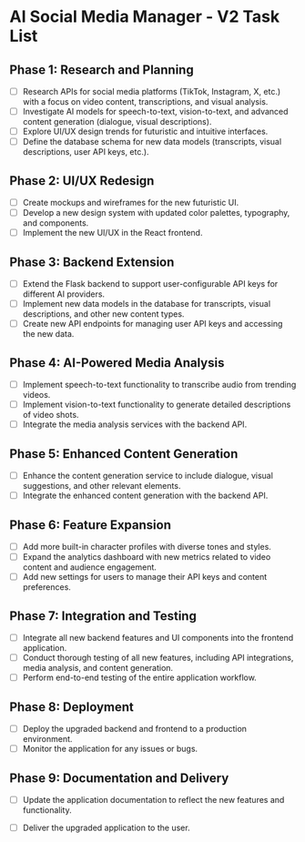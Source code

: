 # AI Social Media Manager - V2 Task List

## Phase 1: Research and Planning

- [ ] Research APIs for social media platforms (TikTok, Instagram, X, etc.) with a focus on video content, transcriptions, and visual analysis.
- [ ] Investigate AI models for speech-to-text, vision-to-text, and advanced content generation (dialogue, visual descriptions).
- [ ] Explore UI/UX design trends for futuristic and intuitive interfaces.
- [ ] Define the database schema for new data models (transcripts, visual descriptions, user API keys, etc.).

## Phase 2: UI/UX Redesign

- [ ] Create mockups and wireframes for the new futuristic UI.
- [ ] Develop a new design system with updated color palettes, typography, and components.
- [ ] Implement the new UI/UX in the React frontend.

## Phase 3: Backend Extension

- [ ] Extend the Flask backend to support user-configurable API keys for different AI providers.
- [ ] Implement new data models in the database for transcripts, visual descriptions, and other new content types.
- [ ] Create new API endpoints for managing user API keys and accessing the new data.

## Phase 4: AI-Powered Media Analysis

- [ ] Implement speech-to-text functionality to transcribe audio from trending videos.
- [ ] Implement vision-to-text functionality to generate detailed descriptions of video shots.
- [ ] Integrate the media analysis services with the backend API.

## Phase 5: Enhanced Content Generation

- [ ] Enhance the content generation service to include dialogue, visual suggestions, and other relevant elements.
- [ ] Integrate the enhanced content generation with the backend API.

## Phase 6: Feature Expansion

- [ ] Add more built-in character profiles with diverse tones and styles.
- [ ] Expand the analytics dashboard with new metrics related to video content and audience engagement.
- [ ] Add new settings for users to manage their API keys and content preferences.

## Phase 7: Integration and Testing

- [ ] Integrate all new backend features and UI components into the frontend application.
- [ ] Conduct thorough testing of all new features, including API integrations, media analysis, and content generation.
- [ ] Perform end-to-end testing of the entire application workflow.

## Phase 8: Deployment

- [ ] Deploy the upgraded backend and frontend to a production environment.
- [ ] Monitor the application for any issues or bugs.

## Phase 9: Documentation and Delivery

- [ ] Update the application documentation to reflect the new features and functionality.
- [ ] Deliver the upgraded application to the user.

